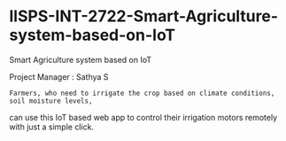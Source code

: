 # llSPS-INT-2722-Smart-Agriculture-system-based-on-IoT
Smart Agriculture system based on IoT

Project Manager : Sathya S

    Farmers, who need to irrigate the crop based on climate conditions, soil moisture levels,
can use this IoT based web app to control 
their irrigation motors remotely with just a simple click.
